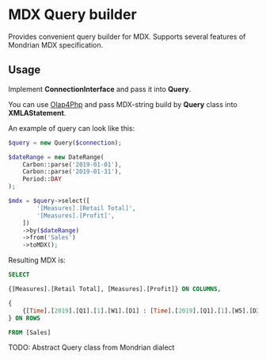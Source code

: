 # MDX Query builder

Provides convenient query builder for MDX. 
Supports several features of Mondrian MDX specification.

## Usage

Implement **ConnectionInterface** and pass it into **Query**.

You can use [Olap4Php](https://github.com/olap4php/olap4php) and pass MDX-string
build by **Query** class into **XMLAStatement**.

An example of query can look like this:

```php
$query = new Query($connection);

$dateRange = new DateRange(
    Carbon::parse('2019-01-01'),
    Carbon::parse('2019-01-31'),
    Period::DAY
);

$mdx = $query->select([
        '[Measures].[Retail Total]',
        '[Measures].[Profit]',
    ])
    ->by($dateRange)
    ->from('Sales')
    ->toMDX();
``` 

Resulting MDX is:

```sql
SELECT 

{[Measures].[Retail Total], [Measures].[Profit]} ON COLUMNS,

{
    {[Time].[2019].[Q1].[1].[W1].[D1] : [Time].[2019].[Q1].[1].[W5].[D31]}
} ON ROWS 

FROM [Sales]
```

TODO: Abstract Query class from Mondrian dialect
